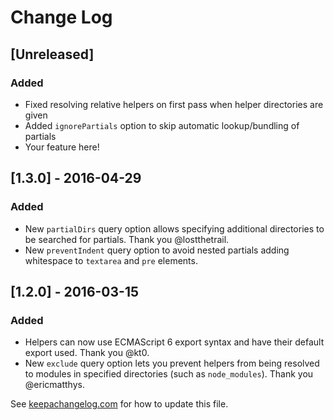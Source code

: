 # Change Log

## [Unreleased]
### Added
- Fixed resolving relative helpers on first pass when helper directories are given
- Added `ignorePartials` option to skip automatic lookup/bundling of partials
- Your feature here!

## [1.3.0] - 2016-04-29

### Added
- New `partialDirs` query option allows specifying additional directories to be searched for partials. Thank you @lostthetrail.
- New `preventIndent` query option to avoid nested partials adding whitespace to
  `textarea` and `pre` elements.

## [1.2.0] - 2016-03-15

### Added
- Helpers can now use ECMAScript 6 export syntax and have their default export used. Thank you @kt0.
- New `exclude` query option lets you prevent helpers from being resolved to
  modules in specified directories (such as `node_modules`). Thank you @ericmatthys.


See [keepachangelog.com](http://keepachangelog.com/) for how to update this file.
